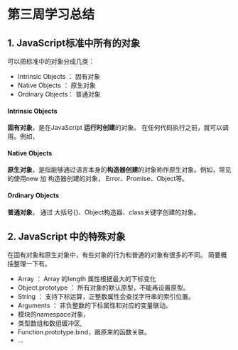 # 第三周学习总结

## 1. JavaScript标准中所有的对象
可以把标准中的对象分成几类：

- Intrinsic Objects ： 固有对象
- Native Objects ： 原生对象
- Ordinary Objects： 普通对象

#### Intrinsic Objects
**固有对象**，是在JavaScript **运行时创建**的对象。 在任何代码执行之前，就可以调用。例如，

#### Native Objects 
**原生对象**，是指能够通过语言本身的**构造器创建**的对象称作原生对象。例如，常见的使用new 加 构造器创建的对象， Error、Promise、Object等。 

#### Ordinary Objects
**普通对象**， 通过 大括号{}、Object构造器、class关键字创建的对象。

## 2. JavaScript 中的特殊对象
在固有对象和原生对象中，有些对象的行为和普通的对象有很多的不同。 简要概括整理一下有。
- Array ： Array 的length 属性根据最大的下标变化
- Object.prototype ： 所有对象的默认原型，不能再设置原型。
- String ： 支持下标运算，正整数属性会查找字符串的索引位置。
- Arguments ： 非负整数的下标属性和对应的变量联动。
- 模块的namespace对象，
- 类型数组和数组缓冲区,
- Function.prototype.bind，跟原来的函数关联。
- ...

